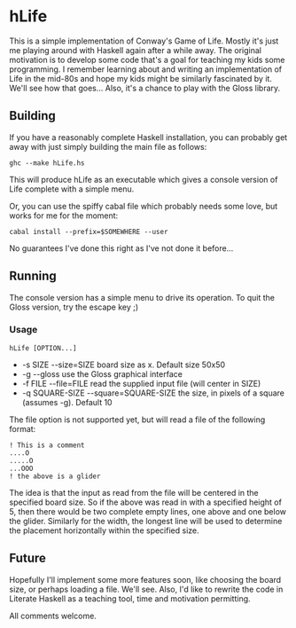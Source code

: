 # hLife

This is a simple implementation of Conway's Game of Life. Mostly it's just me playing around with Haskell again after a while away. The original motivation is to develop some code that's a goal for teaching my kids some programming. I remember learning about and writing an implementation of Life in the mid-80s and hope my kids might be similarly fascinated by it. We'll see how that goes... Also, it's a chance to play with the Gloss library.

## Building

If you have a reasonably complete Haskell installation, you can probably get away with just simply building the main file as follows:

    ghc --make hLife.hs

This will produce hLife as an executable which gives a console version of Life complete with a simple menu.

Or, you can use the spiffy cabal file which probably needs some love, but works for me for the moment:

    cabal install --prefix=$SOMEWHERE --user

No guarantees I've done this right as I've not done it before...

## Running

The console version has a simple menu to drive its operation. To quit the Gloss version, try the escape key ;)

### Usage

    hLife [OPTION...]

*  -s SIZE         --size=SIZE           board size as <width>x<height>. Default size 50x50
*  -g              --gloss               use the Gloss graphical interface
*  -f FILE         --file=FILE           read the supplied input file (will center in SIZE)
*  -q SQUARE-SIZE  --square=SQUARE-SIZE  the size, in pixels of a square (assumes -g). Default 10

The file option is not supported yet, but will read a file of the following format:

    ! This is a comment
    ....O
    .....O
    ...OOO
    ! the above is a glider

The idea is that the input as read from the file will be centered in the specified board size. So if the above was read in with a specified height of 5, then there would be two complete empty lines, one above and one below the glider. Similarly for the width, the longest line will be used to determine the placement horizontally within the specified size.

## Future

Hopefully I'll implement some more features soon, like choosing the board size, or perhaps loading a file. We'll see. Also, I'd like to rewrite the code in Literate Haskell as a teaching tool, time and motivation permitting.

All comments welcome.



